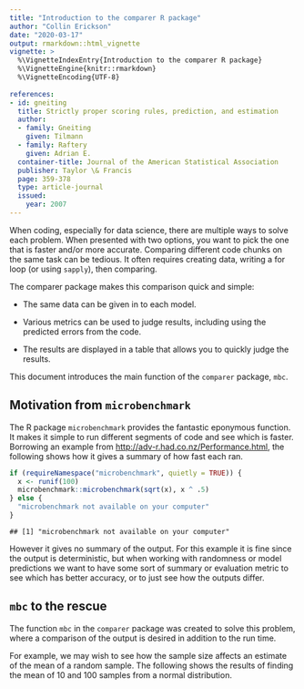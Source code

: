 ```yaml
---
title: "Introduction to the comparer R package"
author: "Collin Erickson"
date: "2020-03-17"
output: rmarkdown::html_vignette
vignette: >
  %\VignetteIndexEntry{Introduction to the comparer R package}
  %\VignetteEngine{knitr::rmarkdown}
  %\VignetteEncoding{UTF-8}
  
references:
- id: gneiting
  title: Strictly proper scoring rules, prediction, and estimation
  author:
  - family: Gneiting
    given: Tilmann
  - family: Raftery
    given: Adrian E.
  container-title: Journal of the American Statistical Association
  publisher: Taylor \& Francis
  page: 359-378
  type: article-journal
  issued:
    year: 2007
---
```





When coding, especially for data science, there are multiple
ways to solve each problem.
When presented with two options, you want to pick the one
that is faster and/or more accurate.
Comparing different code chunks on the same task can be tedious.
It often requires creating data, writing a for loop
(or using `sapply`), then comparing.

The comparer package makes this comparison quick and simple:

* The same data can be given in to each model.

* Various metrics can be used to judge results,
including using the predicted errors from the code.

* The results are displayed in a table that allows you
to quickly judge the results.

This document introduces the main function of the `comparer` package, `mbc`.


## Motivation from `microbenchmark`

The R package `microbenchmark` provides the fantastic eponymous function.
It makes it simple to run different segments of code and see which is faster.
Borrowing an example from http://adv-r.had.co.nz/Performance.html,
the following shows how it gives a summary of how fast each ran.


```r
if (requireNamespace("microbenchmark", quietly = TRUE)) {
  x <- runif(100)
  microbenchmark::microbenchmark(sqrt(x), x ^ .5)
} else {
  "microbenchmark not available on your computer"
}
```

```
## [1] "microbenchmark not available on your computer"
```

However it gives no summary of the output.
For this example it is fine since the output is deterministic,
but when working with randomness or model predictions we want
to have some sort of summary or evaluation metric to see which
has better accuracy, or to just see how the outputs differ.


## `mbc` to the rescue

The function `mbc` in the `comparer` package was created to solve this
problem, where a comparison of the output is desired in addition to
the run time.

For example, we may wish to see how the sample size affects
an estimate of the mean of a random sample.
The following shows the results of finding the mean of 10 and 100
samples from a normal distribution.































